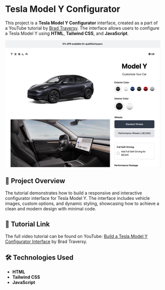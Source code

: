 # Tesla Model Y Configurator

This project is a **Tesla Model Y Configurator** interface, created as a part of a YouTube tutorial by [Brad Traversy](https://www.youtube.com/@TraversyMedia). The interface allows users to configure a Tesla Model Y using **HTML**, **Tailwind CSS**, and **JavaScript**.

![Tesla Model Y Configurator Screenshot](./images/screen.jpg)

## 📖 Project Overview

The tutorial demonstrates how to build a responsive and interactive configurator interface for Tesla Model Y. The interface includes vehicle images, custom options, and dynamic styling, showcasing how to achieve a clean and modern design with minimal code.

## 🔗 Tutorial Link

The full video tutorial can be found on YouTube: [Build a Tesla Model Y Configurator Interface](https://www.youtube.com/watch?v=ui0PmJtKGhQ&t=293s) by Brad Traversy.

## 🛠️ Technologies Used

- **HTML**
- **Tailwind CSS**
- **JavaScript**
